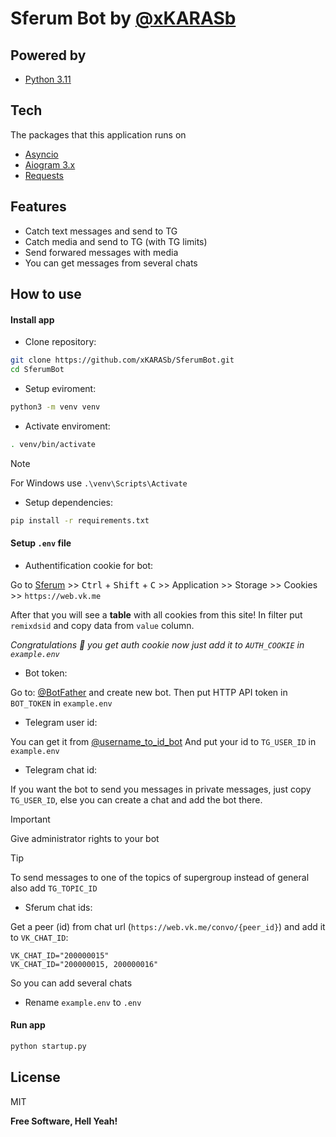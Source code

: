 # Sferum Bot by [@xKARASb](https://github.com/xKARASb)

## Powered by

- [Python 3.11](https://docs.python.org/3.11/)

## Tech

The packages that this application runs on

- [Asyncio]
- [Aiogram 3.x]
- [Requests]

## Features

- Catch text messages and send to TG
- Catch media and send to TG (with TG limits)
- Send forwared messages with media
- You can get messages from several chats

## How to use

#### Install app

- Clone repository:

```sh
git clone https://github.com/xKARASb/SferumBot.git
cd SferumBot
```

- Setup eviroment:

```sh
python3 -m venv venv
```

- Activate enviroment:

```sh
. venv/bin/activate
```

> [!NOTE]
> For Windows use `.\venv\Scripts\Activate`

- Setup dependencies:

```sh
pip install -r requirements.txt
```

#### Setup ```.env``` file

- Authentification cookie for bot:

Go to [Sferum](https://web.vk.me/) >> <kbd>Ctrl</kbd> + <kbd>Shift</kbd> + <kbd>C</kbd> >> Application >> Storage >> Cookies >> `https://web.vk.me`

After that you will see a **table** with all cookies from this site!
In filter put `remixdsid` and copy data from `value` column.

_Congratulations 🎉 you get auth cookie now just add it to `AUTH_COOKIE` in `example.env`_

- Bot token:

Go to: [@BotFather](https://t.me/BotFather) and create new bot.
Then put HTTP API token in `BOT_TOKEN` in `example.env`

- Telegram user id:

You can get it from [@username_to_id_bot](https://t.me/username_to_id_bot)
And put your id to `TG_USER_ID` in `example.env`

- Telegram chat id:

If you want the bot to send you messages in private messages, just copy `TG_USER_ID`, else you can create a chat and add the bot there. 
 
> [!IMPORTANT]
> Give administrator rights to your bot

> [!TIP]
> To send messages to one of the topics of supergroup instead of general also add `TG_TOPIC_ID`

- Sferum chat ids:

Get a peer (id) from chat url (`https://web.vk.me/convo/{peer_id}`) and add it to `VK_CHAT_ID`:

```
VK_CHAT_ID="200000015"
VK_CHAT_ID="200000015, 200000016"
```

So you can add several chats

- Rename `example.env` to `.env`

#### Run app

```sh
python startup.py
```

## License 

MIT

**Free Software, Hell Yeah!**

[Asyncio]: <https://docs.python.org/3/library/asyncio.html>
[Aiogram 3.x]: <https://docs.aiogram.dev/en/dev-3.x/index.html>
[Requests]: <https://requests.readthedocs.io/en/latest/>
